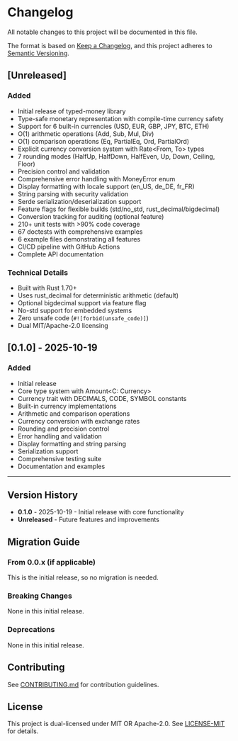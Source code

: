 # Changelog

All notable changes to this project will be documented in this file.

The format is based on [Keep a Changelog](https://keepachangelog.com/en/1.0.0/),
and this project adheres to [Semantic Versioning](https://semver.org/spec/v2.0.0.html).

## [Unreleased]

### Added
- Initial release of typed-money library
- Type-safe monetary representation with compile-time currency safety
- Support for 6 built-in currencies (USD, EUR, GBP, JPY, BTC, ETH)
- O(1) arithmetic operations (Add, Sub, Mul, Div)
- O(1) comparison operations (Eq, PartialEq, Ord, PartialOrd)
- Explicit currency conversion system with Rate<From, To> types
- 7 rounding modes (HalfUp, HalfDown, HalfEven, Up, Down, Ceiling, Floor)
- Precision control and validation
- Comprehensive error handling with MoneyError enum
- Display formatting with locale support (en_US, de_DE, fr_FR)
- String parsing with security validation
- Serde serialization/deserialization support
- Feature flags for flexible builds (std/no_std, rust_decimal/bigdecimal)
- Conversion tracking for auditing (optional feature)
- 210+ unit tests with >90% code coverage
- 67 doctests with comprehensive examples
- 6 example files demonstrating all features
- CI/CD pipeline with GitHub Actions
- Complete API documentation

### Technical Details
- Built with Rust 1.70+
- Uses rust_decimal for deterministic arithmetic (default)
- Optional bigdecimal support via feature flag
- No-std support for embedded systems
- Zero unsafe code (`#![forbid(unsafe_code)]`)
- Dual MIT/Apache-2.0 licensing

## [0.1.0] - 2025-10-19

### Added
- Initial release
- Core type system with Amount<C: Currency>
- Currency trait with DECIMALS, CODE, SYMBOL constants
- Built-in currency implementations
- Arithmetic and comparison operations
- Currency conversion with exchange rates
- Rounding and precision control
- Error handling and validation
- Display formatting and string parsing
- Serialization support
- Comprehensive testing suite
- Documentation and examples

---

## Version History

- **0.1.0** - 2025-10-19 - Initial release with core functionality
- **Unreleased** - Future features and improvements

## Migration Guide

### From 0.0.x (if applicable)
This is the initial release, so no migration is needed.

### Breaking Changes
None in this initial release.

### Deprecations
None in this initial release.

## Contributing

See [CONTRIBUTING.md](CONTRIBUTING.md) for contribution guidelines.

## License

This project is dual-licensed under MIT OR Apache-2.0. See [LICENSE-MIT](LICENSE-MIT) for details.

